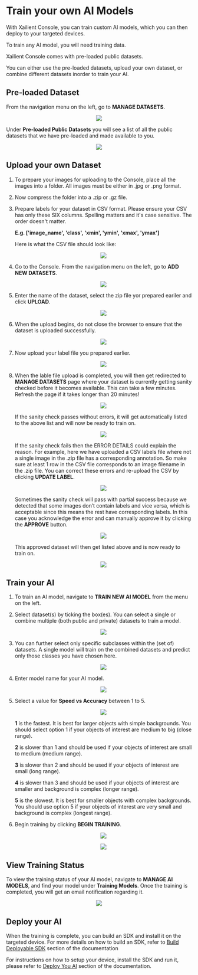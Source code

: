 # Train your own AI Models

With Xailient Console, you can train custom AI models, which you can then deploy to your targeted devices.

To train any AI model, you will need training data. 

Xailient Console comes with pre-loaded public datasets.

You can either use the pre-loaded datasets, upload your own dataset, or combine different datasets inorder to train your AI.

## Pre-loaded Dataset

From the navigation menu on the left, go to __MANAGE DATASETS__.

<p align="center">
  <img src="../img/console/nav_dataset_list.png">
</p>

Under __Pre-loaded Public Datasets__ you will see a list of all the public datasets that we have pre-loaded and made available to you.

<p align="center">
  <img src="../img/console/PreloadedDataset.png">
</p>

## Upload your own Dataset

1. To prepare your images for uploading to the Console, place all the images into a folder. All images must be either in .jpg or .png format. 

2. Now compress the folder into a .zip or .gz file. 

3. Prepare labels for your dataset in CSV format. Please ensure your CSV has only these SIX columns. Spelling matters and it's case sensitive. The order doesn't matter. 
    
    __E.g. ['image_name', 'class', 'xmin', 'ymin', 'xmax', 'ymax']__

    Here is what the CSV file should look like:

    <p align="center">
    <img src="../img/console/PrepareLabel.png">
    </p>
 

3. Go to the Console. From the navigation menu on the left, go to __ADD NEW DATASETS__.

    <p align="center">
    <img src="../img/console/nav_add_dataset.png">
    </p>

4. Enter the name of the dataset, select the zip file yor prepared eariler and click __UPLOAD__.

    <p align="center">
    <img src="../img/console/AddDataset.png">
    </p>

5. When the upload begins, do not close the browser to ensure that the dataset is uploaded successfully.

    <p align="center">
    <img src="../img/console/DatasetUploadInProgress.png">
    </p>

6. Now upload your label file you prepared earlier.

    <p align="center">
    <img src="../img/console/UploadLabel.png">
    </p>

7. When the lable file upload is completed, you will then get redirected to __MANAGE DATASETS__ page where your dataset is currently getting sanity checked before it becomes available. This can take a few minutes. Refresh the page if it takes longer than 20 minutes!

    <p align="center">
    <img src="../img/console/Dataset_sanity_begin.png">
    </p>

    If the sanity check passes without errors, it will get automatically listed to the above list and will now be ready to train on. 

    <p align="center">
    <img src="../img/console/DatasetReady.png">
    </p>

    If the sanity check fails then the ERROR DETAILS could explain the reason. For example, here we have uploaded a CSV labels file where not a single image in the .zip file has a corresponding annotation. So make sure at least 1 row in the CSV file corresponds to an image filename in the .zip file. You can correct these errors and re-upload the CSV by clicking __UPDATE LABEL__.

    <p align="center">
    <img src="../img/console/Sanity_error.png">
    </p>


    Sometimes the sanity check will pass with partial success because we detected that some images don’t contain labels and vice versa, which is acceptable since this means the rest have corresponding labels. In this case you acknowledge the error and can manually approve it by clicking the __APPROVE__ button.
    
    <p align="center">
    <img src="../img/console/Partial-success.png">
    </p>

    This approved dataset will then get listed above and is now ready to train on.

    <p align="center">
    <img src="../img/console/DatasetReady.png">
    </p>


## Train your AI

1. To train an AI model, navigate to __TRAIN NEW AI MODEL__ from the menu on the left.

2. Select dataset(s) by ticking the box(es). You can select a single or combine multiple (both public and private) datasets to train a model.

    <p align="center">
    <img src="../img/console/Train_combined.png">
    </p>

3. You can further select only specific subclasses within the (set of) datasets. A single model will train on the combined datasets and predict only those classes you have chosen here.

    <p align="center">
    <img src="../img/console/CombineClass2.png">
    </p>

4. Enter model name for your AI model.

    <p align="center">
    <img src="../img/console/ModelName.png">
    </p>

5. Select a value for __Speed vs Accuracy__ between 1 to 5. 

    <p align="center">
    <img src="../img/console/SpeedVsAccuracy.png">
    </p>

    __1__ is the fastest. It is best for larger objects with simple backgrounds. You should select option 1 if your objects of interest are medium to big (close range).


    __2__ is slower than 1 and should be used if your objects of interest are small to medium (medium range).


    __3__ is slower than 2 and should be used if your objects of interest are small (long range).


    __4__ is slower than 3 and should be used if your objects of interest are smaller and background is complex (longer range).


    __5__ is the slowest. It is best for smaller objects with complex backgrounds. You should use option 5 if your objects of interest are very small and background is complex (longest range).

5. Begin training by clicking __BEGIN TRAINING__.

    <p align="center">
    <img src="../img/console/BeginTraining.png">
    </p>

    <p align="center">
    <img src="../img/console/TrainingStarted.png">
    </p>


## View Training Status

To view the training status of your AI model, navigate to __MANAGE AI MODELS__, and find your model under __Training Models__. Once the training is completed, you will get an email notification regarding it.

<p align="center">
<img src="../img/console/TrainingInProgress.png">
</p>

## Deploy your AI

When the training is complete, you can build an SDK and install it on the targeted device. For more details on how to build an SDK, refer to [Build Deployable SDK](/en/latest/buildSdk/) section of the documentation

For instructions on how to setup your device, install the SDK and run it, please refer to [Deploy You AI](/en/latest/installation/) section of the documentation.